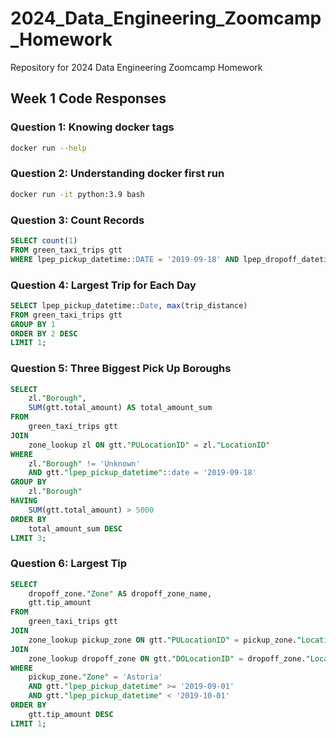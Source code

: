 # 2024_Data_Engineering_Zoomcamp_Homework
Repository for 2024 Data Engineering Zoomcamp Homework

## Week 1 Code Responses

### Question 1: Knowing docker tags
```bash
docker run --help
```

### Question 2: Understanding docker first run
```bash
docker run -it python:3.9 bash
```

### Question 3: Count Records
```sql
SELECT count(1)
FROM green_taxi_trips gtt 
WHERE lpep_pickup_datetime::DATE = '2019-09-18' AND lpep_dropoff_datetime::DATE = '2019-09-18';
```

### Question 4: Largest Trip for Each Day
```sql
SELECT lpep_pickup_datetime::Date, max(trip_distance)
FROM green_taxi_trips gtt
GROUP BY 1
ORDER BY 2 DESC
LIMIT 1;
```

### Question 5: Three Biggest Pick Up Boroughs
```sql
SELECT 
    zl."Borough",
    SUM(gtt.total_amount) AS total_amount_sum
FROM 
    green_taxi_trips gtt
JOIN 
    zone_lookup zl ON gtt."PULocationID" = zl."LocationID"
WHERE 
    zl."Borough" != 'Unknown'
    AND gtt."lpep_pickup_datetime"::date = '2019-09-18'
GROUP BY 
    zl."Borough"
HAVING 
    SUM(gtt.total_amount) > 5000
ORDER BY 
    total_amount_sum DESC
LIMIT 3;
```

### Question 6: Largest Tip
```sql
SELECT 
    dropoff_zone."Zone" AS dropoff_zone_name,
    gtt.tip_amount
FROM 
    green_taxi_trips gtt
JOIN 
    zone_lookup pickup_zone ON gtt."PULocationID" = pickup_zone."LocationID"
JOIN 
    zone_lookup dropoff_zone ON gtt."DOLocationID" = dropoff_zone."LocationID"
WHERE 
    pickup_zone."Zone" = 'Astoria'
    AND gtt."lpep_pickup_datetime" >= '2019-09-01'
    AND gtt."lpep_pickup_datetime" < '2019-10-01'
ORDER BY 
    gtt.tip_amount DESC
LIMIT 1;
```

